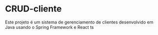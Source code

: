 # CRUD-cliente
Este projeto é um sistema de gerenciamento de clientes desenvolvido em Java usando o Spring Framework e React ts
